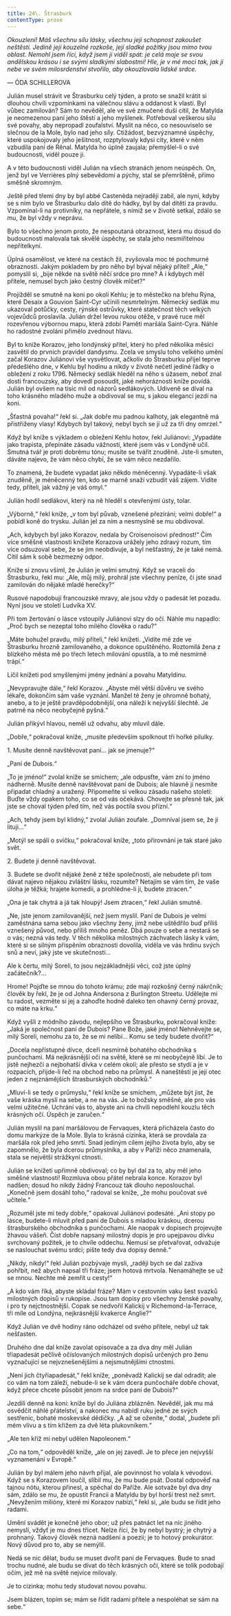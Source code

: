 ```yaml
---
title: 24\. Štrasburk
contentType: prose
---
```


<section>

_Okouzlení! Máš všechnu sílu lásky, všechnu její schopnost zakoušet neštěstí. Jedině její kouzelné rozkoše, její sladké požitky jsou mimo tvou oblast. Nemohl jsem říci, když jsem ji viděl spát: je celá moje se svou andělskou krásou i se svými sladkými slabostmi! Hle, je v mé moci tak, jak ji nebe ve svém milosrdenství stvořilo, aby okouzlovala lidské srdce._

— ÓDA SCHILLEROVA

Julián musel strávit ve Štrasburku celý týden, a proto se snažil krátit si dlouhou chvíli vzpomínkami na válečnou slávu a oddanost k vlasti. Byl vůbec zamilován? Sám to nevěděl, ale ve své zmučené duši cítil, že Matylda je neomezenou paní jeho štěstí a jeho myšlenek. Potřeboval veškerou sílu své povahy, aby nepropadl zoufalství. Myslit na něco, co nesouviselo se slečnou de la Mole, bylo nad jeho síly. Ctižádost, bezvýznamné úspěchy, které uspokojovaly jeho ješitnost, rozptylovaly kdysi city, které v něm vzbudila paní de Rênal. Matylda ho úplně zaujala; přemýšlel-li o své budoucnosti, viděl pouze ji.

A v této budoucnosti viděl Julián na všech stranách jenom neúspěch. On, jenž byl ve Verrières plný sebevědomí a pýchy, stal se přemrštěně, přímo směšně skromným.

Ještě před třemi dny by byl abbé Castenèda nejraději zabil, ale nyní, kdyby se s ním bylo ve Štrasburku dalo dítě do hádky, byl by dal dítěti za pravdu. Vzpomínal-li na protivníky, na nepřátele, s nimiž se v životě setkal, zdálo se mu, že byl vždy v neprávu.

Bylo to všechno jenom proto, že nespoutaná obraznost, která mu dosud do budoucnosti malovala tak skvělé úspěchy, se stala jeho nesmiřitelnou nepřítelkyní.

Úplná osamělost, ve které na cestách žil, zvyšovala moc té pochmurné obraznosti. Jakým pokladem by pro něho byl býval nějaký přítel! „Ale,“ pomyslil si, „bije někde na světě něčí srdce pro mne? A i kdybych měl přítele, nemusel bych jako čestný člověk mlčet?“

Projížděl se smutně na koni po okolí Kehlu; je to městečko na břehu Rýna, které Desaix a Gouvion Saint-Cyr učinili nesmrtelným. Německý sedlák mu ukazoval potůčky, cesty, rýnské ostrůvky, které statečnost těch velkých vojevůdců proslavila. Julián držel levou rukou otěže, v pravé ruce měl rozevřenou výbornou mapu, která zdobí Paměti maršála Saint-Cyra. Náhle ho radostné zvolání přimělo zvednout hlavu.

Byl to kníže Korazov, jeho londýnský přítel, který ho před několika měsíci zasvětil do prvních pravidel dandysmu. Zcela ve smyslu toho velkého umění začal Korazov Juliánovi vše vysvětlovat, ačkoliv do Štrasburku přijel teprve předešlého dne, v Kehlu byl hodinu a nikdy v životě nečetl jediné řádky o obležení z roku 1796. Německý sedlák hleděl na něho s úžasem, neboť znal dosti francouzsky, aby dovedl posoudit, jaké nehoráznosti kníže povídá. Julián byl ovšem na tisíc mil od názorů sedlákových. Udiveně se díval na toho krásného mladého muže a obdivoval se mu, s jakou elegancí jezdí na koni.

„Šťastná povaha!“ řekl si. „Jak dobře mu padnou kalhoty, jak elegantně má přistřiženy vlasy! Kdybych byl takový, nebyl bych se jí už za tři dny omrzel.“

Když byl kníže s výkladem o obležení Kehlu hotov, řekl Juliánovi: „Vypadáte jako trapista, přepínáte zásadu vážnosti, které jsem vás v Londýně učil. Smutná tvář je proti dobrému tónu; musíte se tvářit znuděně. Jste-li smuten, dáváte najevo, že vám něco chybí, že se vám něco nezdařilo.

To znamená, že budete vypadat jako někdo méněcenný. Vypadáte-li však znuděně, je méněcenný ten, kdo se marně snaží vzbudit váš zájem. Vidíte tedy, příteli, jak vážný je váš omyl.“

Julián hodil sedlákovi, který na ně hleděl s otevřenými ústy, tolar.

„Výborně,“ řekl kníže, „v tom byl půvab, vznešené přezírání; velmi dobře!“ a pobídl koně do trysku. Julián jel za ním a nesmyslně se mu obdivoval.

„Ach, kdybych byl jako Korazov, nedala by Croisenoisovi přednost!“ Čím více směšné vlastnosti knížete Korazova urážely jeho zdravý rozum, tím více odsuzoval sebe, že se jim neobdivuje, a byl nešťastný, že je také nemá. Cítil sám k sobě bezmezný odpor.

Kníže si znovu všiml, že Julián je velmi smutný. Když se vraceli do Štrasburku, řekl mu: „Ale, můj milý, prohrál jste všechny peníze, či jste snad zamilován do nějaké mladé herečky?“

Rusové napodobují francouzské mravy, ale jsou vždy o padesát let pozadu. Nyní jsou ve století Ludvíka XV.

Při tom žertování o lásce vstoupily Juliánovi slzy do očí. Náhle mu napadlo: „Proč bych se nezeptal toho milého člověka o radu?“

„Máte bohužel pravdu, milý příteli,“ řekl knížeti. „Vidíte mě zde ve Štrasburku hrozně zamilovaného, a dokonce opuštěného. Roztomilá žena z blízkého města mě po třech letech milování opustila, a to mě nesmírně trápí.“

Líčil knížeti pod smyšlenými jmény jednání a povahu Matyldinu.

„Nevypravujte dále,“ řekl Korazov. „Abyste měl větší důvěru ve svého lékaře, dokončím sám vaše vyznání. Manžel té ženy je ohromně bohatý, anebo, a to je ještě pravděpodobnější, ona náleží k nejvyšší šlechtě. Je patrně na něco neobyčejně pyšná.“

Julián přikývl hlavou, neměl už odvahu, aby mluvil dále.

„Dobře,“ pokračoval kníže, „musíte především spolknout tři hořké pilulky.

1\. Musíte denně navštěvovat paní… jak se jmenuje?“

„Paní de Dubois.“

„To je jméno!“ zvolal kníže se smíchem; „ale odpusťte, vám zní to jméno nádherně. Musíte denně navštěvovat paní de Dubois; ale hlavně jí nesmíte připadat chladný a uražený. Připomeňte si velkou zásadu našeho století: Buďte vždy opakem toho, co se od vás očekává. Chovejte se přesně tak, jak jste se choval týden před tím, než vás poctila svou přízní.“

„Ach, tehdy jsem byl klidný,“ zvolal Julián zoufale. „Domníval jsem se, že ji lituji…“

„Motýl se spálí o svíčku,“ pokračoval kníže, „toto přirovnání je tak staré jako svět.

2\. Budete ji denně navštěvovat.

3\. Budete se dvořit nějaké ženě z téže společnosti, ale nebudete při tom dávat najevo nějakou zvláštní lásku, rozumíte? Netajím se vám tím, že vaše úloha je těžká; hrajete komedii, a prohlédne-li ji, budete ztracen.“

„Ona je tak chytrá a já tak hloupý! Jsem ztracen,“ řekl Julián smutně.

„Ne, jste jenom zamilovanější, než jsem myslil. Paní de Dubois je velmi zaměstnána sama sebou jako všechny ženy, jimž nebe uštědřilo buď příliš vznešený původ, nebo příliš mnoho peněz. Dbá pouze o sebe a nestará se o vás; nezná vás tedy. V těch několika milostných záchvatech lásky k vám, které si se silným přispěním obraznosti dovolila, viděla ve vás hrdinu svých snů a neví, jaký jste ve skutečnosti…

Ale k čertu, milý Soreli, to jsou nejzákladnější věci, což jste úplný začátečník?…

Hrome! Pojďte se mnou do tohoto krámu; zde mají rozkošný černý nákrčník; člověk by řekl, že je od Johna Andersona z Burlington Streetu. Udělejte mi tu radost, vezměte si jej a zahoďte hodně daleko ten ohavný černý provaz, co máte na krku.“

Když vyšli z módního závodu, nejlepšího ve Štrasburku, pokračoval kníže: „Jaká je společnost paní de Dubois? Pane Bože, jaké jméno! Nehněvejte se, milý Soreli, nemohu za to, že se mi nelíbí… Komu se tedy budete dvořit?“

„Docela nepřístupné dívce, dceři nesmírně bohatého obchodníka s punčochami. Má nejkrásnější oči na světě, které se mi neobyčejně líbí. Je to jistě nejhezčí a nejbohatší dívka v celém okolí; ale přesto se stydí a je v rozpacích, přijde-li řeč na obchod nebo na průmysl. A naneštěstí je její otec jeden z nejznámějších štrasburských obchodníků.“

„Mluví-li se tedy o průmyslu,“ řekl kníže se smíchem, „můžete být jist, že vaše kráska myslí na sebe, a ne na vás. Je to božsky směšné, ale pro vás velmi užitečné. Uchrání vás to, abyste ani na chvíli nepodlehl kouzlu těch krásných očí. Úspěch je zaručen.“

Julián myslil na paní maršálovou de Fervaques, která přicházela často do domu markýze de la Mole. Byla to krásná cizinka, která se provdala za maršála rok před jeho smrtí. Snad jediným cílem jejího života bylo, aby se zapomnělo, že byla dcerou průmyslníka, a aby v Paříži něco znamenala, stala se největší strážkyní ctnosti.

Julián se knížeti upřímně obdivoval; co by byl dal za to, aby měl jeho směšné vlastnosti! Rozmluva obou přátel nebrala konce. Korazov byl nadšen; dosud ho nikdy žádný Francouz tak dlouho neposlouchal. „Konečně jsem dosáhl toho,“ radoval se kníže, „že mohu poučovat své učitele.“

„Rozuměl jste mi tedy dobře,“ opakoval Juliánovi podesáté. „Ani stopy po lásce, budete-li mluvit před paní de Dubois s mladou kráskou, dcerou štrasburského obchodníka s punčochami. Ale naopak v dopisech projevujte žhavou vášeň. Číst dobře napsaný milostný dopis je pro upejpavou dívku svrchovaný požitek, je to chvíle oddechu. Nemusí se přetvařovat, odvažuje se naslouchat svému srdci; pište tedy dva dopisy denně.“

„Nikdy, nikdy!“ řekl Julián pozbývaje mysli, „raději bych se dal zaživa pohřbít, než abych napsal tři fráze; jsem hotová mrtvola. Nenamáhejte se už se mnou. Nechte mě zemřít u cesty!“

„A kdo vám říká, abyste skládal fráze? Mám v cestovním vaku šest svazků milostných dopisů v rukopise. Jsou tam dopisy pro všechny ženské povahy, i pro ty nejctnostnější. Copak se nedvořil Kalickij v Richemond-la-Terrace, tři míle od Londýna, nejkrásnější kvakerce Anglie?“

Když Julián ve dvě hodiny ráno odcházel od svého přítele, nebyl už tak nešťasten.

Druhého dne dal kníže zavolat opisovače a za dva dny měl Julián třiapadesát pečlivě očíslovaných milostných dopisů určených pro ženu vyznačující se nejvznešenějšími a nejsmutnějšími ctnostmi.

„Není jich čtyřiapadesát,“ řekl kníže, „poněvadž Kalickij se dal odradit; ale co vám na tom záleží, nebude-li se k vám dcera punčocháře dobře chovat, když přece chcete působit jenom na srdce paní de Dubois?“

Jezdili denně na koni: kníže byl do Juliána zblázněn. Nevěděl, jak mu má osvědčit náhlé přátelství, a nakonec mu nabídl ruku jedné ze svých sestřenic, bohaté moskevské dědičky. „A až se oženíte,“ dodal, „budete při mém vlivu a s tím křížem za dvě léta plukovníkem.“

„Ale ten kříž mi nebyl udělen Napoleonem.“

„Co na tom,“ odpověděl kníže, „ale on jej zavedl. Je to přece jen nejvyšší vyznamenání v Evropě.“

Julián by byl málem jeho návrh přijal, ale povinnost ho volala k vévodovi. Když se s Korazovem loučil, slíbil mu, že mu bude psát. Dostal odpověď na tajnou nótu, kterou přinesl, a spěchal do Paříže. Ale sotvaže byl dva dny sám, zdálo se mu, že opustit Francii a Matyldu by byl horší trest než smrt. „Nevyžením milióny, které mi Korazov nabízí,“ řekl si, „ale budu se řídit jeho radami.

Umění svádět je konečně jeho obor; už přes patnáct let na nic jiného nemyslí, vždyť je mu dnes třicet. Nelze říci, že by nebyl bystrý; je chytrý a prohnaný. Takový člověk nezná nadšení a poezii; je to hotový prokurátor. Nový důvod pro to, aby se nemýlil.

Nedá se nic dělat, budu se muset dvořit paní de Fervaques. Bude to snad trochu nudné, ale budu se dívat do těch krásných očí, které se tolik podobají očím, jež mě na světě nejvíce milovaly.

Je to cizinka; mohu tedy studovat novou povahu.

Jsem blázen, topím se; mám se řídit radami přítele a nespoléhat se sám na sebe.“

</section>
